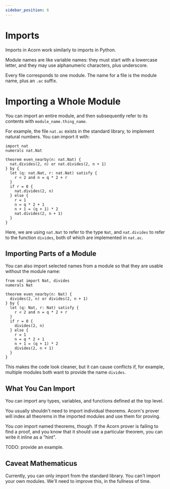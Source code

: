 ```yaml
---
sidebar_position: 6
---
```


# Imports

Imports in Acorn work similarly to imports in Python.

Module names are like variable names: they must start with a lowercase letter, and they may use alphanumeric characters, plus underscore.

Every file corresponds to one module. The name for a file is the module name, plus an `.ac` suffix.

# Importing a Whole Module

You can import an entire module, and then subsequently refer to its contents with `module_name.thing_name`.

For example, the file `nat.ac` exists in the standard library, to implement natural numbers. You can import it with:

```acorn
import nat
numerals nat.Nat

theorem even_nearby(n: nat.Nat) {
  nat.divides(2, n) or nat.divides(2, n + 1)
} by {
  let (q: nat.Nat, r: nat.Nat) satisfy {
    r < 2 and n = q * 2 + r
  }
  if r = 0 {
    nat.divides(2, n)
  } else {
    r = 1
    n = q * 2 + 1
    n + 1 = (q + 1) * 2
    nat.divides(2, n + 1)
  }
}
```

Here, we are using `nat.Nat` to refer to the type `Nat`, and `nat.divides` to refer to the function `divides`, both of which are implemented in `nat.ac`.

## Importing Parts of a Module

You can also import selected names from a module so that they are usable without the module name:

```acorn
from nat import Nat, divides
numerals Nat

theorem even_nearby(n: Nat) {
  divides(2, n) or divides(2, n + 1)
} by {
  let (q: Nat, r: Nat) satisfy {
    r < 2 and n = q * 2 + r
  }
  if r = 0 {
    divides(2, n)
  } else {
    r = 1
    n = q * 2 + 1
    n + 1 = (q + 1) * 2
    divides(2, n + 1)
  }
}
```

This makes the code look cleaner, but it can cause conflicts if, for example, multiple modules both want to provide the name `divides`.

## What You Can Import

You can import any types, variables, and functions defined at the top level.

You usually shouldn't need to import individual theorems. Acorn's prover will index all theorems in the imported modules and use them for proving.

You _can_ import named theorems, though. If the Acorn prover is failing to find a proof, and you know that it should use a particular theorem, you can write it inline as a "hint".

TODO: provide an example.

## Caveat Mathematicus

Currently, you can only import from the standard library. You can't import your own modules. We'll need to improve this, in the fullness of time.

